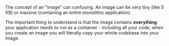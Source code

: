 
The concept of an "image" can confusing. An image can be very tiny (like 5 KB) or massive (containing an entire monolithic application).

The important thing to understand is that the image contains **everything** your application needs to run as a container - including all your code; when you create an image you will literally copy your whole codebase into your image.